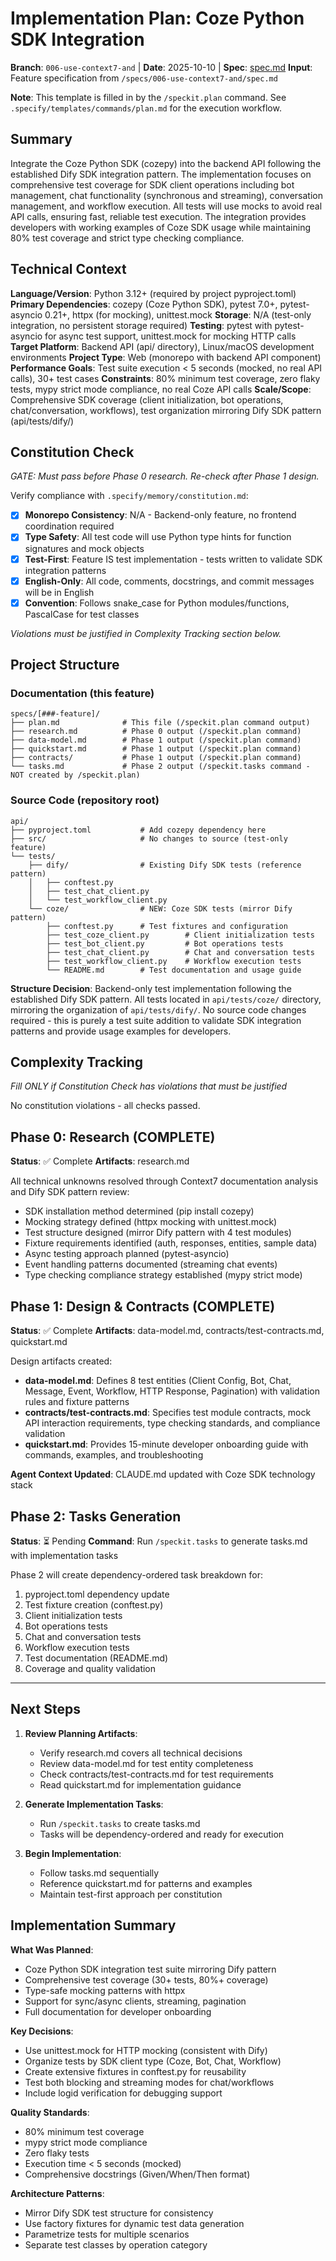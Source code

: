 # Implementation Plan: Coze Python SDK Integration

**Branch**: `006-use-context7-and` | **Date**: 2025-10-10 | **Spec**: [spec.md](./spec.md)
**Input**: Feature specification from `/specs/006-use-context7-and/spec.md`

**Note**: This template is filled in by the `/speckit.plan` command. See `.specify/templates/commands/plan.md` for the execution workflow.

## Summary

Integrate the Coze Python SDK (cozepy) into the backend API following the established Dify SDK integration pattern. The implementation focuses on comprehensive test coverage for SDK client operations including bot management, chat functionality (synchronous and streaming), conversation management, and workflow execution. All tests will use mocks to avoid real API calls, ensuring fast, reliable test execution. The integration provides developers with working examples of Coze SDK usage while maintaining 80% test coverage and strict type checking compliance.

## Technical Context

**Language/Version**: Python 3.12+ (required by project pyproject.toml)
**Primary Dependencies**: cozepy (Coze Python SDK), pytest 7.0+, pytest-asyncio 0.21+, httpx (for mocking), unittest.mock
**Storage**: N/A (test-only integration, no persistent storage required)
**Testing**: pytest with pytest-asyncio for async test support, unittest.mock for mocking HTTP calls
**Target Platform**: Backend API (api/ directory), Linux/macOS development environments
**Project Type**: Web (monorepo with backend API component)
**Performance Goals**: Test suite execution < 5 seconds (mocked, no real API calls), 30+ test cases
**Constraints**: 80% minimum test coverage, zero flaky tests, mypy strict mode compliance, no real Coze API calls
**Scale/Scope**: Comprehensive SDK coverage (client initialization, bot operations, chat/conversation, workflows), test organization mirroring Dify SDK pattern (api/tests/dify/)

## Constitution Check

*GATE: Must pass before Phase 0 research. Re-check after Phase 1 design.*

Verify compliance with `.specify/memory/constitution.md`:

- [x] **Monorepo Consistency**: N/A - Backend-only feature, no frontend coordination required
- [x] **Type Safety**: All test code will use Python type hints for function signatures and mock objects
- [x] **Test-First**: Feature IS test implementation - tests written to validate SDK integration patterns
- [x] **English-Only**: All code, comments, docstrings, and commit messages will be in English
- [x] **Convention**: Follows snake_case for Python modules/functions, PascalCase for test classes

*Violations must be justified in Complexity Tracking section below.*

## Project Structure

### Documentation (this feature)

```
specs/[###-feature]/
├── plan.md              # This file (/speckit.plan command output)
├── research.md          # Phase 0 output (/speckit.plan command)
├── data-model.md        # Phase 1 output (/speckit.plan command)
├── quickstart.md        # Phase 1 output (/speckit.plan command)
├── contracts/           # Phase 1 output (/speckit.plan command)
└── tasks.md             # Phase 2 output (/speckit.tasks command - NOT created by /speckit.plan)
```

### Source Code (repository root)

```
api/
├── pyproject.toml           # Add cozepy dependency here
├── src/                     # No changes to source (test-only feature)
└── tests/
    ├── dify/                # Existing Dify SDK tests (reference pattern)
    │   ├── conftest.py
    │   ├── test_chat_client.py
    │   └── test_workflow_client.py
    └── coze/                # NEW: Coze SDK tests (mirror Dify pattern)
        ├── conftest.py      # Test fixtures and configuration
        ├── test_coze_client.py        # Client initialization tests
        ├── test_bot_client.py         # Bot operations tests
        ├── test_chat_client.py        # Chat and conversation tests
        ├── test_workflow_client.py    # Workflow execution tests
        └── README.md        # Test documentation and usage guide
```

**Structure Decision**: Backend-only test implementation following the established Dify SDK pattern. All tests located in `api/tests/coze/` directory, mirroring the organization of `api/tests/dify/`. No source code changes required - this is purely a test suite addition to validate SDK integration patterns and provide usage examples for developers.

## Complexity Tracking

*Fill ONLY if Constitution Check has violations that must be justified*

No constitution violations - all checks passed.
## Phase 0: Research (COMPLETE)

**Status**: ✅ Complete
**Artifacts**: research.md

All technical unknowns resolved through Context7 documentation analysis and Dify SDK pattern review:
- SDK installation method determined (pip install cozepy)
- Mocking strategy defined (httpx mocking with unittest.mock)
- Test structure designed (mirror Dify pattern with 4 test modules)
- Fixture requirements identified (auth, responses, entities, sample data)
- Async testing approach planned (pytest-asyncio)
- Event handling patterns documented (streaming chat events)
- Type checking compliance strategy established (mypy strict mode)

## Phase 1: Design & Contracts (COMPLETE)

**Status**: ✅ Complete
**Artifacts**: data-model.md, contracts/test-contracts.md, quickstart.md

Design artifacts created:
- **data-model.md**: Defines 8 test entities (Client Config, Bot, Chat, Message, Event, Workflow, HTTP Response, Pagination) with validation rules and fixture patterns
- **contracts/test-contracts.md**: Specifies test module contracts, mock API interaction requirements, type checking standards, and compliance validation
- **quickstart.md**: Provides 15-minute developer onboarding guide with commands, examples, and troubleshooting

**Agent Context Updated**: CLAUDE.md updated with Coze SDK technology stack

## Phase 2: Tasks Generation

**Status**: ⏳ Pending
**Command**: Run `/speckit.tasks` to generate tasks.md with implementation tasks

Phase 2 will create dependency-ordered task breakdown for:
1. pyproject.toml dependency update
2. Test fixture creation (conftest.py)
3. Client initialization tests
4. Bot operations tests
5. Chat and conversation tests  
6. Workflow execution tests
7. Test documentation (README.md)
8. Coverage and quality validation

---

## Next Steps

1. **Review Planning Artifacts**:
   - Verify research.md covers all technical decisions
   - Review data-model.md for test entity completeness
   - Check contracts/test-contracts.md for test requirements
   - Read quickstart.md for implementation guidance

2. **Generate Implementation Tasks**:
   - Run `/speckit.tasks` to create tasks.md
   - Tasks will be dependency-ordered and ready for execution

3. **Begin Implementation**:
   - Follow tasks.md sequentially
   - Reference quickstart.md for patterns and examples
   - Maintain test-first approach per constitution

## Implementation Summary

**What Was Planned**:
- Coze Python SDK integration test suite mirroring Dify pattern
- Comprehensive test coverage (30+ tests, 80%+ coverage)
- Type-safe mocking patterns with httpx
- Support for sync/async clients, streaming, pagination
- Full documentation for developer onboarding

**Key Decisions**:
- Use unittest.mock for HTTP mocking (consistent with Dify)
- Organize tests by SDK client type (Coze, Bot, Chat, Workflow)
- Create extensive fixtures in conftest.py for reusability
- Test both blocking and streaming modes for chat/workflows
- Include logid verification for debugging support

**Quality Standards**:
- 80% minimum test coverage
- mypy strict mode compliance
- Zero flaky tests
- Execution time < 5 seconds (mocked)
- Comprehensive docstrings (Given/When/Then format)

**Architecture Patterns**:
- Mirror Dify SDK test structure for consistency
- Use factory fixtures for dynamic test data generation
- Parametrize tests for multiple scenarios
- Separate test classes by operation category

